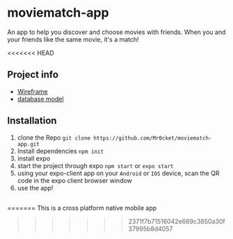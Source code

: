 # moviematch-app

An app to help you discover and choose movies with friends. When you and your friends like the same movie, it's a match!

<<<<<<< HEAD
## Project info

- [Wireframe](https://wireframepro.mockflow.com/view/Mb154b8103fbc27f9c5278251fb67604f1610192783846)
- [database model](https://dbdiagram.io/d/5ffad93a80d742080a35aede)

## Installation

1. clone the Repo
   `git clone https://github.com/Mr0cket/moviematch-app.git`
2. Install dependencies `npm init`
3. install expo
4. start the project through expo `npm start` or `expo start`
5. using your expo-client app on your `Android` or `IOS` device, scan the QR code in the expo client browser window
6. use the app!

##
=======
This is a cross platform native mobile app
>>>>>>> 2371f7b71516042e689c3850a30f37995b8d4057
